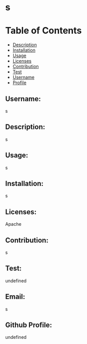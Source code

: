 
  # s
  # Table of Contents
* [Description](#description)
* [Installation](#installation)
* [Usage](#usage)
* [Licenses](#licenses)
* [Contribution](#contribution)
* [Test](#test)
* [Username](#username)
* [Profile](#profile)

## Username:
s

## Description:
s

## Usage:
s

## Installation:
s

## Licenses:
Apache

## Contribution:
s

## Test:
undefined

## Email:
s

## Github Profile:
undefined
